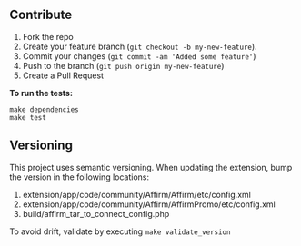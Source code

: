 Contribute
----------

1. Fork the repo
2. Create your feature branch (```git checkout -b my-new-feature```).
3. Commit your changes (```git commit -am 'Added some feature'```)
4. Push to the branch (```git push origin my-new-feature```)
5. Create a Pull Request

**To run the tests:**

```
make dependencies
make test
```

Versioning
----------

This project uses semantic versioning. When updating the extension, bump the
version in the following locations:

1. extension/app/code/community/Affirm/Affirm/etc/config.xml
1. extension/app/code/community/Affirm/AffirmPromo/etc/config.xml
1. build/affirm_tar_to_connect_config.php

To avoid drift, validate by executing `make validate_version`
